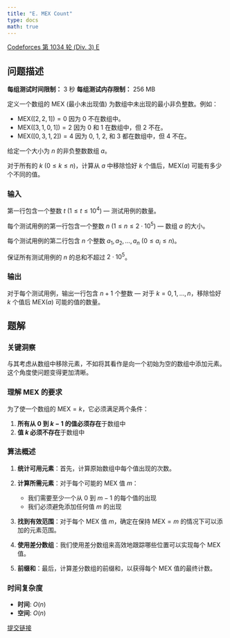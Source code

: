 ```yaml
---
title: "E. MEX Count"
type: docs
math: true
---
```


[Codeforces 第 1034 轮 (Div. 3) E](https://codeforces.com/contest/2123/problem/E)

## 问题描述

**每组测试时间限制：** 3 秒
**每组测试内存限制：** 256 MB

定义一个数组的 MEX (最小未出现值) 为数组中未出现的最小非负整数。例如：

- $\text{MEX}([2,2,1]) = 0$ 因为 $0$ 不在数组中。
- $\text{MEX}([3,1,0,1]) = 2$ 因为 $0$ 和 $1$ 在数组中，但 $2$ 不在。
- $\text{MEX}([0,3,1,2]) = 4$ 因为 $0$, $1$, $2$, 和 $3$ 都在数组中，但 $4$ 不在。

给定一个大小为 $n$ 的非负整数数组 $a$。

对于所有的 $k$ ($0 \leq k \leq n$)，计算从 $a$ 中移除恰好 $k$ 个值后，$\text{MEX}(a)$ 可能有多少个不同的值。

### 输入

第一行包含一个整数 $t$ ($1 \leq t \leq 10^4$) — 测试用例的数量。

每个测试用例的第一行包含一个整数 $n$ ($1 \leq n \leq 2 \cdot 10^5$) — 数组 $a$ 的大小。

每个测试用例的第二行包含 $n$ 个整数 $a_1, a_2, \ldots, a_n$ ($0 \leq a_i \leq n$)。

保证所有测试用例的 $n$ 的总和不超过 $2 \cdot 10^5$。

### 输出

对于每个测试用例，输出一行包含 $n+1$ 个整数 — 对于 $k = 0, 1, \ldots, n$，移除恰好 $k$ 个值后 $\text{MEX}(a)$ 可能的值的数量。

## 题解

### 关键洞察

与其考虑从数组中移除元素，不如将其看作是向一个初始为空的数组中添加元素。这个角度使问题变得更加清晰。

### 理解 MEX 的要求

为了使一个数组的 $\text{MEX} = k$，它必须满足两个条件：
1. **所有从 $0$ 到 $k-1$ 的值必须存在**于数组中
2. **值 $k$ 必须不存在**于数组中

### 算法概述

1. **统计可用元素**：首先，计算原始数组中每个值出现的次数。

2. **计算所需元素**：对于每个可能的 MEX 值 $m$：
   - 我们需要至少一个从 $0$ 到 $m-1$ 的每个值的出现
   - 我们必须避免添加任何值 $m$ 的出现

3. **找到有效范围**：对于每个 MEX 值 $m$，确定在保持 $\text{MEX} = m$ 的情况下可以添加的元素范围。

4. **使用差分数组**：我们使用差分数组来高效地跟踪哪些位置可以实现每个 MEX 值。

5. **前缀和**：最后，计算差分数组的前缀和，以获得每个 MEX 值的最终计数。

### 时间复杂度
- **时间**: $O(n)$
- **空间**: $O(n)$

[提交链接](https://codeforces.com/contest/2123/submission/327011924)